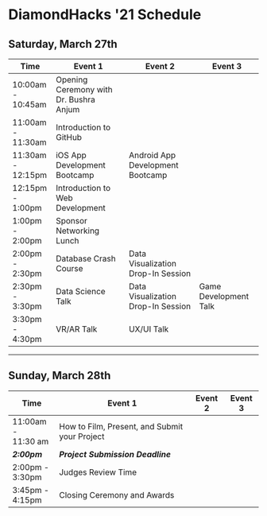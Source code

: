 # DiamondHacks '21 Schedule
## Saturday, March 27th
|      **Time**      | **Event 1** | **Event 2** |**Event 3**|
|----------|-------------|-------------|-----------|
|10:00am -</br> 10:45am|Opening Ceremony with Dr. Bushra Anjum|||
|11:00am -</br> 11:30am|Introduction to GitHub|||
|11:30am -</br> 12:15pm|iOS App Development Bootcamp|Android App Development Bootcamp||
|12:15pm -</br> 1:00pm|Introduction to Web Development|||
|1:00pm -</br> 2:00pm|Sponsor Networking Lunch|||
|2:00pm -</br> 2:30pm|Database Crash Course|Data Visualization Drop-In Session||
|2:30pm -</br> 3:30pm|Data Science Talk|Data Visualization Drop-In Session|Game Development Talk|
|3:30pm -</br> 4:30pm|VR/AR Talk|UX/UI Talk||
---
## Sunday, March 28th
| **Time** | **Event 1** | **Event 2** |**Event 3**|
|----------|-------------|-------------|-----------|
|11:00am -</br> 11:30 am|How to Film, Present, and Submit your Project|||
|***2:00pm***|***Project Submission Deadline***|
|2:00pm -</br> 3:30pm|Judges Review Time|||
|3:45pm -</br> 4:15pm|Closing Ceremony and Awards|||
